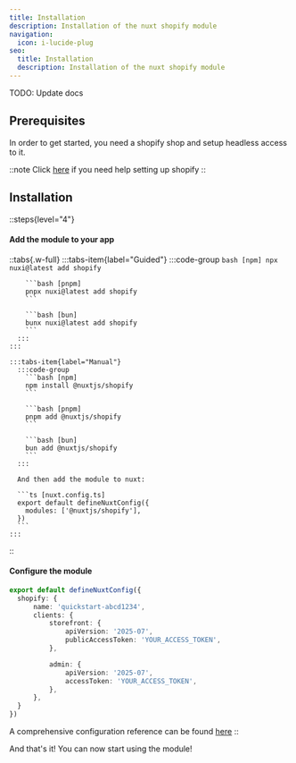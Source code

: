 ```yaml
---
title: Installation
description: Installation of the nuxt shopify module
navigation:
  icon: i-lucide-plug
seo:
  title: Installation
  description: Installation of the nuxt shopify module
---
```


TODO: Update docs

## Prerequisites

In order to get started, you need a shopify shop and setup headless access to it.

::note
Click [here](/essentials/setup-shopify) if you need help setting up shopify
::

## Installation

::steps{level="4"}

  #### Add the module to your app

  ::tabs{.w-full}
    :::tabs-item{label="Guided"}
      :::code-group
        ```bash [npm]
        npx nuxi@latest add shopify
        ```

        ```bash [pnpm]
        pnpx nuxi@latest add shopify
        ```

        ```bash [bun]
        bunx nuxi@latest add shopify
        ```
      :::
    :::

    :::tabs-item{label="Manual"}
      :::code-group
        ```bash [npm]
        npm install @nuxtjs/shopify
        ```

        ```bash [pnpm]
        pnpm add @nuxtjs/shopify
        ```

        ```bash [bun]
        bun add @nuxtjs/shopify
        ```
      :::

      And then add the module to nuxt:

      ```ts [nuxt.config.ts]
      export default defineNuxtConfig({
        modules: ['@nuxtjs/shopify'],
      })
      ```
    :::
  ::

  #### Configure the module

  ```ts [nuxt.config.ts]
  export default defineNuxtConfig({
    shopify: {
        name: 'quickstart-abcd1234',
        clients: {
            storefront: {
                apiVersion: '2025-07',
                publicAccessToken: 'YOUR_ACCESS_TOKEN',
            },

            admin: {
                apiVersion: '2025-07',
                accessToken: 'YOUR_ACCESS_TOKEN',
            },
        },
    }
  })
  ```

  A comprehensive configuration reference can be found [here](/essentials/configuration)
::

And that's it! You can now start using the module!
